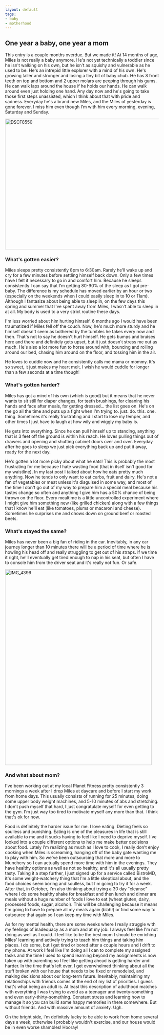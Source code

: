 ```yaml
---
layout: default
tags:
- baby
- motherhood
---
```


## One year a baby, one year a mom

This entry is a couple months overdue. But we made it! At 14 months of age, Miles is not really a baby anymore. He's not yet technically a toddler since he isn't walking on his own, but he isn't as squishy and vulnerable as he used to be. He's an intrepid little explorer with a mind of his own. He's growing taller and stronger and losing a tiny bit of baby chub. He has 8 front teeth on top and bottom and 2 upper molars are peeping through his gums. He can walk laps around the house if he holds our hands. He can walk around even just holding one hand. Any day now and he's going to take those first steps unassisted, which I think about that with pride and sadness. Everyday he's a brand new Miles, and the Miles of yesterday is gone forever. I miss him even though I'm with him every morning, evening, Saturday and Sunday.

<a data-flickr-embed="true" href="https://www.flickr.com/photos/emmafern/35872547185/in/album-72157682966402982/" title="DSCF8550"><img class="img-responsive img-rounded center-block" src="https://farm5.staticflickr.com/4327/35872547185_eb6e2d6d7c_z.jpg" width="640" height="427" alt="DSCF8550"></a><script async src="//embedr.flickr.com/assets/client-code.js" charset="utf-8"></script>

### What's gotten easier?

Miles sleeps pretty consistently 8pm to 6:30am. Rarely he'll wake up and cry for a few minutes before settling himself back down. Only a few times have I felt it necessary to go in and comfort him. Because he sleeps consistently I can say that I'm getting 80-90% of the sleep as I got pre-baby. The difference is my schedule has moved earlier by an hour or two (especially on the weekends when I could easily sleep in to 10 or 11am). Although I fantasize about being able to sleep in, on the few days this spring and summer that I've spent away from Miles, I wasn't able to sleep in at all. My body is used to a very strict routine these days.

I'm less worried about him hurting himself. 6 months ago I would have been traumatized if Miles fell off the couch. Now, he's much more sturdy and he himself doesn't seem as bothered by the tumbles he takes every now and then. That's not to say he doesn't hurt himself. He gets bumps and bruises here and there and definitely gets upset, but it just doesn't stress me out as much. He's also a lot more fun to horse around with, bouncing and rolling around our bed, chasing him around on the floor, and tossing him in the air.

He loves to cuddle now and he consistently calls me mama or mommy. It's so sweet, it just makes my heart melt. I wish he would cuddle for longer than a few seconds at a time though!

### What's gotten harder?

Miles has got a mind of his own (which is good) but it means that he never wants to sit still for diaper changes, for teeth brushings, for cleaning his hands and face after meals, for getting dressed... the list goes on. He's on the go all the time and puts up a fight when I'm trying to. just. do. this. one. thing. Sometimes it's really frustrating and I start to lose my temper, and other times I just have to laugh at how wily and wiggly my baby is.

He gets into everything. Since he can pull himself up to standing, anything that is 3 feet off the ground is within his reach. He loves pulling things out of drawers and opening and shutting cabinet doors over and over. Everyday after he goes to sleep we just pick everything back up and put it away, ready for the next day.

He's gotten a lot more picky about what he eats! This is probably the most frustrating for me because I hate wasting food (that in itself isn't good for my waistline). In my last post I talked about how he eats pretty much anything. Now he tends to only want to eat carbs, fruit and dairy. He's not a fan of vegetables or meat unless it's disguised in some way, and most of the time I don't go out of my way to prepare him a special meal because his tastes change so often and anything I give him has a 50% chance of being thrown on the floor. Every mealtime is a little uncontrolled experiment where I might give him something new (like grilled chicken) along with a few things that I know he'll eat (like tomatoes, plums or macaroni and cheese). Sometimes he surprises me and chows down on ground beef or roasted beets. 

### What's stayed the same?

Miles has never been a big fan of riding in the car. Inevitably, in any car journey longer than 10 minutes there will be a period of time where he is howling his head off and really struggling to get out of his straps. If we time it right, he'll eventually get tired enough to nap in his seat, but often I have to console him from the driver seat and it's really not fun. Or safe.

<a data-flickr-embed="true" href="https://www.flickr.com/photos/emmafern/36449922534/in/dateposted/" title="IMG_4396"><img class="img-responsive img-rounded center-block" src="https://farm5.staticflickr.com/4413/36449922534_8f992535f9_z.jpg" width="480" height="640" alt="IMG_4396"></a><script async src="//embedr.flickr.com/assets/client-code.js" charset="utf-8"></script>

### And what about mom?

I've been working out at my local Planet Fitness pretty consistently 3 mornings a week after I drop Miles at daycare and before I start my work from home days. This usually consists of running for 25 minutes, doing some upper body weight machines, and 5-10 minutes of abs and stretching. I don't push myself that hard, I just congratulate myself for even getting to the gym. I'm just way too tired to motivate myself any more than that. I think that's ok for now.

Food is definitely the harder issue for me. I love eating. Dieting feels so soulless and punishing. Eating is one of the pleasures in life that is still available to me and it sucks having to feel like I need to deprive myself. I've looked into a couple different options to help me make better decisions about food. Lately I'm realizing as much as I love to cook, I really don't enjoy cooking when Miles is screaming, hanging off of the baby gate wanting me to play with him. So we've been outsourcing that more and more to Munchery so I can actually spend more time with him in the evenings. They have healthy options as well as not so healthy, and it's all usually pretty tasty. Taking it a step further, I just signed up for a service called BistroMD, it's some weight-watchery thing that I'm a little skeptical about, and the food choices seem boring and soulless, but I'm going to try it for a week. After that, in October, I'm also thinking about trying a 30 day "cleanse" where I do some healthy shake for breakfast and then lunch and dinner are meals without a huge number of foods I love to eat (wheat gluten, dairy, processed foods, sugar, alcohol). This will be challenging because it means I'm going to have to prepare all my meals again (blah!) or find some way to outsource that again so I can keep my time with Miles.

As for my mental health, there are some weeks where I really struggle with my feelings of inadequacy as a mom and at my job. I always feel like I'm not doing as well as I could. I feel like to be the best mom I should be enriching Miles' learning and actively trying to teach him things and taking him places. I do some, but I get tired or bored after a couple hours and I drift to my phone. At work I feel like I'm doing all I can to complete my assigned tasks and the time I used to spend learning beyond my assignments is now taken up with parenting so I feel like getting ahead is getting harder and harder. In the time that's left over, I get overwhelmed thinking about all the stuff broken with our house that needs to be fixed or remodeled, and making decisions about our long-term future. Inevitably, maintaining my relationships with friends comes at the end of my list of priorities. I guess that's what being an adult is. At least this description of adulthood matches with everything I was trying to avoid as a teenager and twenty-something and even early-thirty-something. Constant stress and learning how to manage it so you can build some happy memories in there somewhere. But without friends. And with massive amount of anxiety. Ugh.

On the bright side, I'm definitely lucky to be able to work from home several days a week, otherwise I probably wouldn't exercise, and our house would be in even worse shambles! Hooray!
